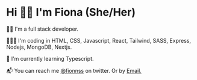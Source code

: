 <h1>Hi 👋🏾 I'm Fiona (She/Her)</h1>
<section>
<p>👩🏾 I'm a full stack developer.</p>
<p>👩🏾‍💻 I'm coding in HTML, CSS, Javascript, React, Tailwind, SASS, Express, Nodejs, MongoDB, Nextjs.</p>
<p>🌱 I'm currently learning Typescript.</p> 
<p>📬 You can reach me <a href="https://twitter.com/Fionnss">@fionnss</a> on twitter. Or by <a href="mailto:fiona.attah@yahoo.com">Email.</a> </p>
</section>

<!--
**fionss/fionss** is a ✨ _special_ ✨ repository because its `README.md` (this file) appears on your GitHub profile.

Here are some ideas to get you started:

- 🔭 I’m currently working on ...
- 🌱 I’m currently learning ...
- 👯 I’m looking to collaborate on ...
- 🤔 I’m looking for help with ...
- 💬 Ask me about ...
- 📫 How to reach me: ...
- 😄 Pronouns: ...
- ⚡ Fun fact: ...
-->
